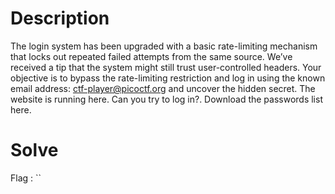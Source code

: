 # Description
The login system has been upgraded with a basic rate-limiting mechanism that locks out repeated failed attempts from the same source. We’ve received a tip that the system might still trust user-controlled headers. Your objective is to bypass the rate-limiting restriction and log in using the known email address: ctf-player@picoctf.org and uncover the hidden secret. The website is running here. Can you try to log in?. Download the passwords list here.

# Solve

Flag : ``
